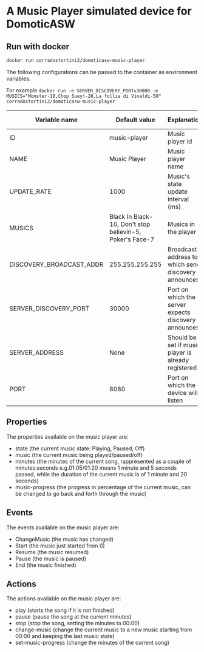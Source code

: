 # A Music Player simulated device for DomoticASW

## Run with docker

```sh
docker run corradostortini2/domoticasw-music-player
```

The following configurations can be passed to the container as environment variables.

For example `docker run -e SERVER_DISCOVERY_PORT=30000 -e MUSICS="Monster-10,Chop Suey!-20,La follia di Vivaldi-50" corradostortini2/domoticasw-music-player`

| Variable name            | Default value                                            | Explanation                                          | Admissible values                               |
| ------------------------ | -------------------------------------------------------- | ---------------------------------------------------- | ----------------------------------------------- |
| ID                       | music-player                                             | Music player id                                      | Any not empty string                            |
| NAME                     | Music Player                                             | Music player name                                    | Any not empty string                            |
| UPDATE_RATE              | 1000                                                     | Music's state update interval (ms)                   | Integers > 0                                    |
| MUSICS                   | Black In Black-10, Don't stop believin-5, Poker's Face-7 | Musics in the player                                 | Comma-separated list of musicName-duration      |
| DISCOVERY_BROADCAST_ADDR | 255.255.255.255                                          | Broadcast address to which send discovery announces  | Any valid broadcast address (ex: 192.168.1.255) |
| SERVER_DISCOVERY_PORT    | 30000                                                    | Port on which the server expects discovery announces | Any valid port                                  |
| SERVER_ADDRESS           | None                                                     | Should be set if music player is already registered  |                                                 |
| PORT                     | 8080                                                     | Port on which the device will listen                 | Any valid port                                  |

## Properties

The properties available on the music player are:

- state (the current music state: Playing, Paused, Off)
- music (the current music being played/paused/off)
- minutes (the minutes of the current song, rappresented as a couple of minutes:seconds e.g.01:05/01:20 means 1 minute and 5 seconds passed, while the duration of the current music is of 1 minute and 20 seconds)
- music-progress (the progress in percentage of the current music, can be changed to go back and forth through the music)

## Events

The events available on the music player are:

- ChangeMusic (the music has changed)
- Start (the music just started from 0)
- Resume (the music resumed)
- Pause (the music is paused)
- End (the music finished)

## Actions

The actions available on the music player are:

- play (starts the song if it is not finished)
- pause (pause the song at the current minutes)
- stop (stop the song, setting the minutes to 00:00)
- change-music (change the current music to a new music starting from 00:00 and keeping the last music state)
- set-music-progress (change the minutes of the current song)
